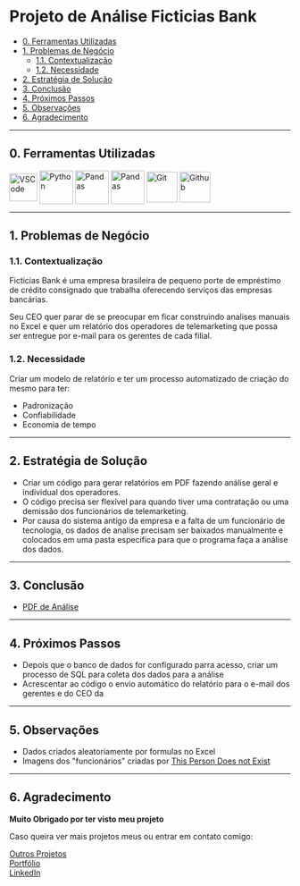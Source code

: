 <h1>Projeto de Análise Ficticias Bank</h1>

- [0. Ferramentas Utilizadas](#0-ferramentas-utilizadas)
- [1. Problemas de Negócio](#1-problemas-de-negócio)
    - [1.1. Contextualização](#11-contextualização)
    - [1.2. Necessidade](#12-necessidade)
- [2. Estratégia de Solução](#2-estratégia-de-solução)
- [3. Conclusão](#3-conclusão)
- [4. Próximos Passos](#4-próximos-passos)
- [5. Observações](#5-observações)
- [6. Agradecimento](#5-agradecimento)

<hr>
<h2>0. Ferramentas Utilizadas</h2>
<div style="display: inline_block">
  <img align="center" alt="VSCode" height="50" src="https://cdn.jsdelivr.net/gh/devicons/devicon/icons/vscode/vscode-original.svg" />
  <img align="center" alt="Python" height="60" src="https://cdn.jsdelivr.net/gh/devicons/devicon/icons/python/python-original.svg" />
  <img align="center" alt="Pandas" height="60" src="https://cdn.jsdelivr.net/gh/devicons/devicon/icons/pandas/pandas-original.svg" />
  <img align="center" alt="Pandas" height="60" src="https://camo.githubusercontent.com/f566a2e2e3ade2eb49b98eb09c00dd26a4672ab3c06e0c86b428664bdc75bc73/68747470733a2f2f7079667064662e6769746875622e696f2f66706466322f66706466322d6c6f676f2e706e67" />
  <img align="center" alt="Git" height="55" src="https://cdn.jsdelivr.net/gh/devicons/devicon/icons/git/git-original.svg" />
  <img align="center" alt="Github" height="55" src="https://cdn.jsdelivr.net/gh/devicons/devicon/icons/github/github-original.svg" />
</div>
<hr>
<h2>1. Problemas de Negócio</h2>
<h3>1.1. Contextualização</h3>
<p>Ficticias Bank é uma empresa brasileira de pequeno porte de empréstimo de crédito consignado que trabalha oferecendo serviços das empresas bancárias.</p>
<p>Seu CEO quer parar de se preocupar em ficar construindo analises manuais no Excel e quer um relatório dos operadores de telemarketing que possa ser entregue por e-mail para os gerentes de cada filial.</p>
<h3>1.2. Necessidade</h3>
<p>Criar um modelo de relatório e ter um processo automatizado de criação do mesmo para ter:</p>
<ul>
    <li>Padronização</li>
    <li>Confiabilidade</li>
    <li>Economia de tempo</li>
</ul>
<hr>
<h2>2. Estratégia de Solução</h2>
<ul>
    <li>Criar um código para gerar relatórios em PDF fazendo análise geral e individual dos operadores.</li>
    <li>O código precisa ser flexível para quando tiver uma contratação ou uma demissão dos funcionários de telemarketing.</li>
    <li>Por causa do sistema antigo da empresa e a falta de um funcionário de tecnologia, os dados de analise precisam ser baixados manualmente e colocados em uma pasta especifica para que o programa faça a análise dos dados.</li>
</ul>
<hr>
<h2>3. Conclusão</h2>
<ul>
    <li><a href="https://github.com/RafafaelFilho/lab_ficticia/blob/master/Relatorio.pdf">PDF de Análise</a></li>
</ul>
<hr>
<h2>4. Próximos Passos</h2>
<ul>
    <li>Depois que o banco de dados for configurado parra acesso, criar um processo de SQL para coleta dos dados para a análise</li>
    <li>Acrescentar ao código o envio automático do relatório para o e-mail dos gerentes e do CEO da</a></li>
</ul>
<hr>
<h2>5. Observações</h2>
<ul>
    <li>Dados criados aleatoriamente por formulas no Excel</li>
    <li>Imagens dos "funcionários" criadas por <a href="https://thispersondoesnotexist.com/">This Person Does not Exist</a></li>
</ul>
<hr>
<h2>6. Agradecimento</h2>
<p><b>Muito Obrigado por ter visto meu projeto</b></p>
<p>Caso queira ver mais projetos meus ou entrar em contato comigo:</p>
<a href="https://rafafaelfilho.github.io/portfolio_projetos/">Outros Projetos</a></br>
<a href="https://github.com/RafafaelFilho/portfolio_projetos">Portfólio</a></br>
<a href="https://www.linkedin.com/in/rafael-filho/">LinkedIn</a>